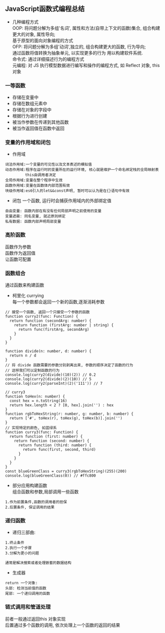 ## JavaScript函数式编程总结
- 几种编程方式  
OOP: 将问题分解为多组'名词', 属性和方法(自带上下文的函数)集合, 组合构建更大的对象, 属性导向;  
     基于原型的面向对象编程的方式    
OFP: 将问题分解为多组'动词',独立的, 组合构建更大的函数, 行为导向;  
     通过函数将值转换为抽象单元, 以实现更多的行为 用以构建软件系统.  
命令式: 通过详细描述行为的编程方式  
元编程: 对 JS 执行模型数据进行编写和操作的编程方式, 如 Reflect 对象, this对象  

### 一等函数
- 存储在变量中
- 存储在数组元素中
- 存储在对象的字段中
- 根据行为进行创建
- 被当作参数在传递到其他函数
- 被当作返回值在函数中返回

### 变量的作用域和闭包
- 作用域
```
词法作用域:一个变量的可见性以及文本表述的模拟值  
动态作用域:程序在运行时的变量所在的运行环境, 核心就是维护一个命名绑定栈的全局映射表
         this由调用者决定  
全局作用域:变量在整个程序中生效  
函数作用域:变量在函数体内部范围有效  
块级作用域:es6引入的let&&const声明, 暂时可以认为是在{}语句中有效  
```
- 闭包
一个函数, 运行时会捕获作用域内的外部绑定值
```
自由变量: 函数内部在有没有任何局部声明之前使用的变量
变量遮蔽: 同名变量, 就近原则绑定
私有数据: 函数内部声明局部变量
```

### 高阶函数
函数作为参数  
函数作为返回值  
让函数可配置  

### 函数组合
通过函数来构建函数  
- 柯里化 currying  
每一个参数都会返回一个新的函数,逐渐消耗参数  
```
// 接受一个函数, 返回一个只接受一个参数的函数
function curry2(func: Function) {
  return function (secondArg: number) {
    return function (firstArg: number | string) {
      return func(firstArg, secondArg)
    }
  }
}

function divide(n: number, d: number) {
  return n / d
}
// 将 divide 函数需要的参数分别剥离出来, 参数的顺序决定了函数的行为
// 这样我们可以定制函数的行为
console.log(curry2(divide)(10)(2)) // 0.2
console.log(curry2(divide)(2)(10)) // 5
console.log(curry2(parseInt)(2)('111')) // 7

// curry3
function toHex(n: number) {
  const hex = n.toString(16)
  return hex.length < 2 ? [0, hex].join('') : hex
}
function rgbToHexString(r: number, g: number, b: number) {
  return ['#', toHex(r), toHex(g), toHex(b)].join('')
}
// 实现特定的颜色, 如蓝绿系
function curry3(func: Function) {
  return function (first: number) {
    return function (second: number) {
      return function (third: number) {
        return func(first, second, third)
      } 
    }
  }
}
const blueGreenClass = curry3(rgbToHexString)(255)(200)
console.log(blueGreenClass(0)) // #ffc800
```
- 部分应用构建函数  
组合函数和参数,局部调用一些函数
```
1.作为前置条件,函数的调用者的担保
2.后置条件, 保证调用的结果
```
### 递归函数
- 递归三部曲:  
```
1.终止条件
2.执行一个步骤
3.分解为更小的问题

通常是解决搜索或者处理嵌套的数据结构
```
- 生成器  
```
return 一个对象:
头部: 检测当前值的函数
尾部: 一个递归调用的函数
```

### 链式调用和管道处理
前者一般通过返回this 对象实现  
后置通过多个函数的调用, 依次处理上一个函数的返回的结果
